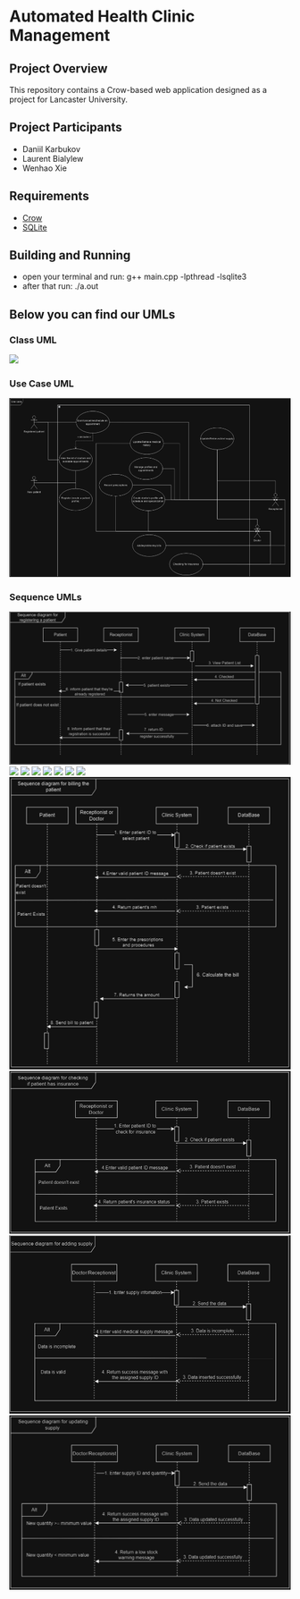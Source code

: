 # Automated Health Clinic Management

## Project Overview

This repository contains a Crow-based web application designed as a project for Lancaster University.

## Project Participants
* Daniil Karbukov
* Laurent Bialylew
* Wenhao Xie

## Requirements
* [Crow](https://crowcpp.org/master/getting_started/setup/linux/)
* [SQLite](https://www.sqlite.org/download.html)

## Building and Running
* open your terminal and run: g++ main.cpp -lpthread -lsqlite3
* after that run: ./a.out

  
## Below you can find our UMLs

### Class UML

![](https://github.com/LegendaryLoona/AHCM_Lancaster/blob/main/UMLs/Class%20Diagram.png)

### Use Case UML

![](https://github.com/LegendaryLoona/LancasterHealthClinicProject/blob/main/UMLs/Use%20Case%20Diagram.png)

### Sequence UMLs

![](https://github.com/LegendaryLoona/LancasterHealthClinicProject/blob/main/UMLs/Sequence%20Diagram%20for%20Registering%20a%20Patient.png)
![](https://github.com/LegendaryLoona/AHCM_Lancaster/blob/main/UMLs/Sequence%20Diagram%20for%20creating%20a%20doctor's%20profile.png)
![](https://github.com/LegendaryLoona/AHCM_Lancaster/blob/main/UMLs/Sequence%20Diagram%20for%20booking%20an%20appointment.png)
![](https://github.com/LegendaryLoona/AHCM_Lancaster/blob/main/UMLs/Sequence%20Diagram%20for%20viewing%20list%20of%20appointments.png)
![](https://github.com/LegendaryLoona/AHCM_Lancaster/blob/main/UMLs/Sequence%20Diagram%20for%20managing%20profiles%20or%20appointments.png)
![](https://github.com/LegendaryLoona/AHCM_Lancaster/blob/main/UMLs/Sequence%20Diagram%20for%20updating%20medical%20history.png)
![](https://github.com/LegendaryLoona/AHCM_Lancaster/blob/main/UMLs/Sequence%20Diagram%20for%20retrieving%20patient's%20medical%20history.png)
![](https://github.com/LegendaryLoona/AHCM_Lancaster/blob/main/UMLs/Sequence%20Diagram%20for%20recording%20prescriptions.png)
![](https://github.com/LegendaryLoona/LancasterHealthClinicProject/blob/main/UMLs/Sequence%20Diagram%20for%20Billing%20a%20Patient.png)
![](https://github.com/LegendaryLoona/LancasterHealthClinicProject/blob/main/UMLs/Sequence%20Diagram%20for%20Checking%20if%20a%20Patient%20has%20Insurance.png)
![](https://github.com/LegendaryLoona/LancasterHealthClinicProject/blob/main/UMLs/Sequence%20Diagram%20for%20Adding%20Supply.png)
![](https://github.com/LegendaryLoona/LancasterHealthClinicProject/blob/main/UMLs/Sequence%20Diagram%20for%20Updating%20Supply.png)
